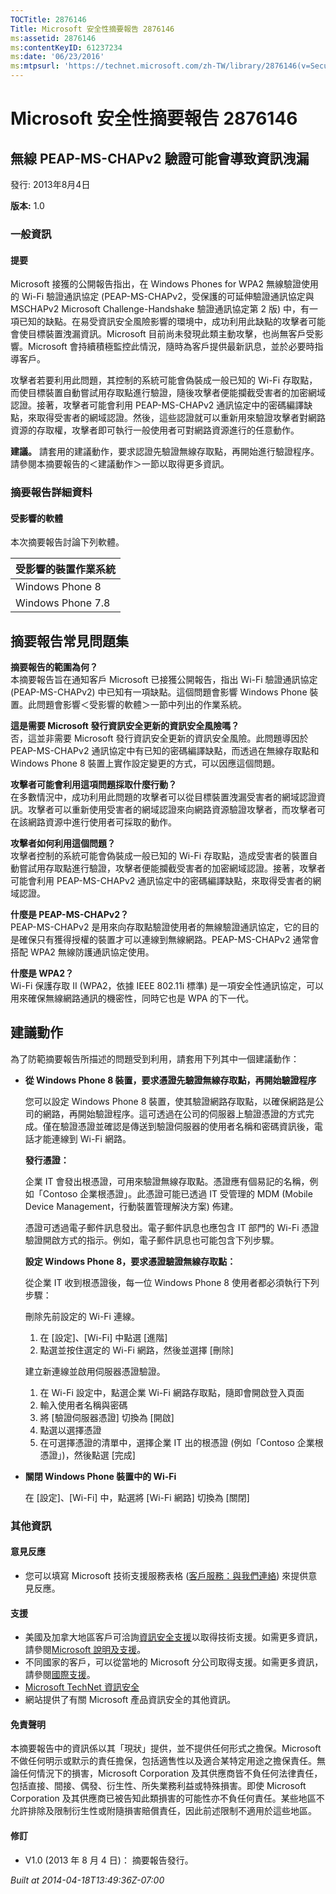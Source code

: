 ```yaml
---
TOCTitle: 2876146
Title: Microsoft 安全性摘要報告 2876146
ms:assetid: 2876146
ms:contentKeyID: 61237234
ms:date: '06/23/2016'
ms:mtpsurl: 'https://technet.microsoft.com/zh-TW/library/2876146(v=Security.10)'
---
```



Microsoft 安全性摘要報告 2876146
================================

無線 PEAP-MS-CHAPv2 驗證可能會導致資訊洩漏
------------------------------------------

發行: 2013年8月4日

**版本:** 1.0

### 一般資訊

#### 提要

Microsoft 接獲的公開報告指出，在 Windows Phones for WPA2 無線驗證使用的 Wi-Fi 驗證通訊協定 (PEAP-MS-CHAPv2，受保護的可延伸驗證通訊協定與 MSCHAPv2 Microsoft Challenge-Handshake 驗證通訊協定第 2 版) 中，有一項已知的缺點。在易受資訊安全風險影響的環境中，成功利用此缺點的攻擊者可能會使目標裝置洩漏資訊。Microsoft 目前尚未發現此類主動攻擊，也尚無客戶受影響。Microsoft 會持續積極監控此情況，隨時為客戶提供最新訊息，並於必要時指導客戶。

攻擊者若要利用此問題，其控制的系統可能會偽裝成一般已知的 Wi-Fi 存取點，而使目標裝置自動嘗試用存取點進行驗證，隨後攻擊者便能攔截受害者的加密網域認證。接著，攻擊者可能會利用 PEAP-MS-CHAPv2 通訊協定中的密碼編譯缺點，來取得受害者的網域認證。然後，這些認證就可以重新用來驗證攻擊者對網路資源的存取權，攻擊者即可執行一般使用者可對網路資源進行的任意動作。

**建議。** 請套用的建議動作，要求認證先驗證無線存取點，再開始進行驗證程序。請參閱本摘要報告的＜建議動作＞一節以取得更多資訊。

### 摘要報告詳細資料

#### 受影響的軟體

本次摘要報告討論下列軟體。

| 受影響的裝置作業系統 |
|----------------------|
| Windows Phone 8      |
| Windows Phone 7.8    |

摘要報告常見問題集
------------------


**摘要報告的範圍為何？**  
本摘要報告旨在通知客戶 Microsoft 已接獲公開報告，指出 Wi-Fi 驗證通訊協定 (PEAP-MS-CHAPv2) 中已知有一項缺點。這個問題會影響 Windows Phone 裝置。此問題會影響＜受影響的軟體＞一節中列出的作業系統。

**這是需要 Microsoft 發行資訊安全更新的資訊安全風險嗎？**  
否，這並非需要 Microsoft 發行資訊安全更新的資訊安全風險。此問題導因於 PEAP-MS-CHAPv2 通訊協定中有已知的密碼編譯缺點，而透過在無線存取點和 Windows Phone 8 裝置上實作設定變更的方式，可以因應這個問題。

**攻擊者可能會利用這項問題採取什麼行動？**  
在多數情況中，成功利用此問題的攻擊者可以從目標裝置洩漏受害者的網域認證資訊。攻擊者可以重新使用受害者的網域認證來向網路資源驗證攻擊者，而攻擊者可在該網路資源中進行使用者可採取的動作。

**攻擊者如何利用這個問題？**  
攻擊者控制的系統可能會偽裝成一般已知的 Wi-Fi 存取點，造成受害者的裝置自動嘗試用存取點進行驗證，攻擊者便能攔截受害者的加密網域認證。接著，攻擊者可能會利用 PEAP-MS-CHAPv2 通訊協定中的密碼編譯缺點，來取得受害者的網域認證。

**什麼是 PEAP-MS-CHAPv2？**  
PEAP-MS-CHAPv2 是用來向存取點驗證使用者的無線驗證通訊協定，它的目的是確保只有獲得授權的裝置才可以連線到無線網路。PEAP-MS-CHAPv2 通常會搭配 WPA2 無線防護通訊協定使用。

**什麼是 WPA2？**  
Wi-Fi 保護存取 II (WPA2，依據 IEEE 802.11i 標準) 是一項安全性通訊協定，可以用來確保無線網路通訊的機密性，同時它也是 WPA 的下一代。

建議動作
--------


為了防範摘要報告所描述的問題受到利用，請套用下列其中一個建議動作：

-   **從 Windows Phone 8 裝置，要求憑證先驗證無線存取點，再開始驗證程序**

    您可以設定 Windows Phone 8 裝置，使其驗證網路存取點，以確保網路是公司的網路，再開始驗證程序。這可透過在公司的伺服器上驗證憑證的方式完成。僅在驗證憑證並確認是傳送到驗證伺服器的使用者名稱和密碼資訊後，電話才能連線到 Wi-Fi 網路。

    **發行憑證：** 

    企業 IT 會發出根憑證，可用來驗證無線存取點。憑證應有個易記的名稱，例如「Contoso 企業根憑證」。此憑證可能已透過 IT 受管理的 MDM (Mobile Device Management，行動裝置管理解決方案) 佈建。

    憑證可透過電子郵件訊息發出。電子郵件訊息也應包含 IT 部門的 Wi-Fi 憑證驗證開啟方式的指示。例如，電子郵件訊息也可能包含下列步驟。

    **設定 Windows Phone 8，要求憑證驗證無線存取點：** 

    從企業 IT 收到根憑證後，每一位 Windows Phone 8 使用者都必須執行下列步驟：

    刪除先前設定的 Wi-Fi 連線。

    1.  在 \[設定\]、\[Wi-Fi\] 中點選 \[進階\]
    2.  點選並按住選定的 Wi-Fi 網路，然後並選擇 \[刪除\]

    建立新連線並啟用伺服器憑證驗證。

    1.  在 Wi-Fi 設定中，點選企業 Wi-Fi 網路存取點，隨即會開啟登入頁面
    2.  輸入使用者名稱與密碼
    3.  將 \[驗證伺服器憑證\] 切換為 \[開啟\]
    4.  點選以選擇憑證
    5.  在可選擇憑證的清單中，選擇企業 IT 出的根憑證 (例如「Contoso 企業根憑證」)，然後點選 \[完成\]

-   **關閉 Windows Phone 裝置中的 Wi-Fi**

    在 \[設定\]、\[Wi-Fi\] 中，點選將 \[Wi-Fi 網路\] 切換為 \[關閉\]

### 其他資訊

#### 意見反應

-   您可以填寫 Microsoft 技術支援服務表格 ([客戶服務：與我們連絡](https://support.microsoft.com/kb/?scid=sw;en;1257&showpage=1&ws=technet&sd=tech?ln=zh-tw)) 來提供意見反應。

#### 支援

-   美國及加拿大地區客戶可洽詢[資訊安全支援](https://consumersecuritysupport.microsoft.com/default.aspx?mkt=zh-tw)以取得技術支援。如需更多資訊，請參閱[Microsoft 說明及支援](https://support.microsoft.com/?ln=zh-tw)。
-   不同國家的客戶，可以從當地的 Microsoft 分公司取得支援。如需更多資訊，請參閱[國際支援](https://support.microsoft.com/common/international.aspx?ln=zh-tw)。
-   [Microsoft TechNet 資訊安全](https://technet.microsoft.com/zh-tw/security/default.aspx)
-   網站提供了有關 Microsoft 產品資訊安全的其他資訊。

#### 免責聲明

本摘要報告中的資訊係以其「現狀」提供，並不提供任何形式之擔保。Microsoft 不做任何明示或默示的責任擔保，包括適售性以及適合某特定用途之擔保責任。無論任何情況下的損害，Microsoft Corporation 及其供應商皆不負任何法律責任，包括直接、間接、偶發、衍生性、所失業務利益或特殊損害。即使 Microsoft Corporation 及其供應商已被告知此類損害的可能性亦不負任何責任。某些地區不允許排除及限制衍生性或附隨損害賠償責任，因此前述限制不適用於這些地區。

#### 修訂

-   V1.0 (2013 年 8 月 4 日)： 摘要報告發行。

*Built at 2014-04-18T13:49:36Z-07:00*
